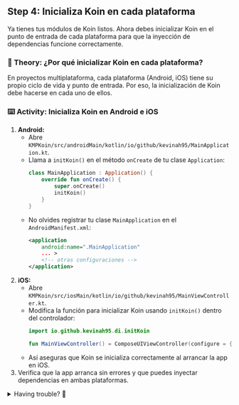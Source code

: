 ## Step 4: Inicializa Koin en cada plataforma

Ya tienes tus módulos de Koin listos. Ahora debes inicializar Koin en el punto de entrada de cada plataforma para que la inyección de dependencias funcione correctamente.

### 📖 Theory: ¿Por qué inicializar Koin en cada plataforma?

<!--
> [!TIP]
> Inicializar Koin en el punto de entrada de cada plataforma asegura que todas las dependencias estén disponibles desde el inicio de la aplicación.
-->

En proyectos multiplataforma, cada plataforma (Android, iOS) tiene su propio ciclo de vida y punto de entrada. Por eso, la inicialización de Koin debe hacerse en cada uno de ellos.

### ⌨️ Activity: Inicializa Koin en Android e iOS

1. **Android:**
   - Abre `KMPKoin/src/androidMain/kotlin/io/github/kevinah95/MainApplication.kt`.
   - Llama a `initKoin()` en el método `onCreate` de tu clase `Application`:
     ```kotlin
     class MainApplication : Application() {
         override fun onCreate() {
             super.onCreate()
             initKoin()
         }
     }
     ```
   - No olvides registrar tu clase `MainApplication` en el `AndroidManifest.xml`:
     ```xml
     <application
         android:name=".MainApplication"
         ... >
         <!-- otras configuraciones -->
     </application>
     ```
2. **iOS:**
   - Abre `KMPKoin/src/iosMain/kotlin/io/github/kevinah95/MainViewController.kt`.
   - Modifica la función para inicializar Koin usando `initKoin()` dentro del controlador:
     ```kotlin
     import io.github.kevinah95.di.initKoin
     
     fun MainViewController() = ComposeUIViewController(configure = { initKoin() }) { App() }
     ```
   - Así aseguras que Koin se inicializa correctamente al arrancar la app en iOS.
3. Verifica que la app arranca sin errores y que puedes inyectar dependencias en ambas plataformas.

<details>
<summary>Having trouble? 🤷</summary><br/>

- Si tienes problemas en Android, revisa que tu clase `Application` esté registrada en el `AndroidManifest.xml`.
- Si tienes problemas en iOS, revisa la integración entre Swift y Kotlin Multiplatform.
- Consulta la [documentación oficial de Koin](https://insert-koin.io/docs/setup/v4) para más detalles sobre inicialización multiplataforma.

</details>
